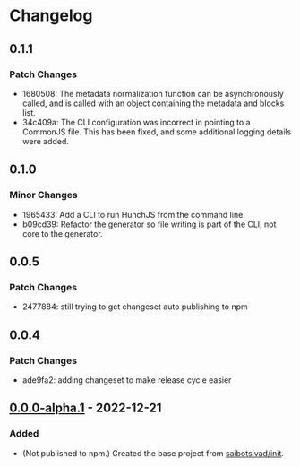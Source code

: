 # Changelog

## 0.1.1

### Patch Changes

- 1680508: The metadata normalization function can be asynchronously called, and is called with an object containing the metadata and blocks list.
- 34c409a: The CLI configuration was incorrect in pointing to a CommonJS file. This has been fixed, and some additional logging details were added.

## 0.1.0

### Minor Changes

- 1965433: Add a CLI to run HunchJS from the command line.
- b09cd39: Refactor the generator so file writing is part of the CLI, not core to the generator.

## 0.0.5

### Patch Changes

- 2477884: still trying to get changeset auto publishing to npm

## 0.0.4

### Patch Changes

- ade9fa2: adding changeset to make release cycle easier

## [0.0.0-alpha.1](https://github.com/tobiaslabs/hunch/tree/v0.0.0-alpha.1) - 2022-12-21

### Added

- (Not published to npm.) Created the base project from [saibotsivad/init](https://github.com/saibotsivad/init).

[unreleased]: https://github.com/tobiaslabs/hunch/compare/v0.0.0...HEAD
[0.0.1]: https://github.com/tobiaslabs/hunch/compare/v0.0.0...v0.0.1
